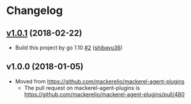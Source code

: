 # Changelog

## [v1.0.1](https://github.com/mackerelio/mackerel-plugin-gearmand/compare/v1.0.0...v1.0.1) (2018-02-22)

* Build this project by go 1.10 [#2](https://github.com/mackerelio/mackerel-plugin-gearmand/pull/2) ([shibayu36](https://github.com/shibayu36))

## v1.0.0 (2018-01-05)

* Moved from https://github.com/mackerelio/mackerel-agent-plugins
    * The pull request on mackerel-agent-plugins is https://github.com/mackerelio/mackerel-agent-plugins/pull/480
